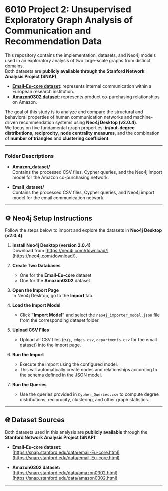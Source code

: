 # 6010 Project 2: Unsupervised Exploratory Graph Analysis of Communication and Recommendation Data

This repository contains the implementation, datasets, and Neo4j models used in an exploratory analysis of two large-scale graphs from distinct domains.  
Both datasets are **publicly available through the Stanford Network Analysis Project (SNAP)**:

- **[Email-Eu-core dataset](https://snap.stanford.edu/data/email-Eu-core.html)**: represents internal communication within a European research institution.  
- **[Amazon0302 dataset](https://snap.stanford.edu/data/amazon0302.html)**: represents product co-purchasing relationships on Amazon.  

The goal of this study is to analyze and compare the structural and behavioral properties of human communication networks and machine-driven recommendation systems using **Neo4j Desktop (v2.0.4)**.  
We focus on five fundamental graph properties: **in/out-degree distributions**, **reciprocity**, **node centrality measures**, and the combination of **number of triangles** and **clustering coefficient**.

---


### Folder Descriptions
- **Amazon_dataset/**  
  Contains the processed CSV files, Cypher queries, and the Neo4j import model for the Amazon co-purchasing network.

- **Email_dataset/**  
  Contains the processed CSV files, Cypher queries, and Neo4j import model for the email communication network.

---

## ⚙️ Neo4j Setup Instructions

Follow the steps below to import and explore the datasets in **Neo4j Desktop (v2.0.4)**:

1. **Install Neo4j Desktop (version 2.0.4)**  
   Download from [https://neo4j.com/download/](https://neo4j.com/download/).

2. **Create Two Databases**  
   - One for the **Email-Eu-core** dataset  
   - One for the **Amazon0302** dataset  

3. **Open the Import Page**  
   In Neo4j Desktop, go to the **Import** tab.

4. **Load the Import Model**  
   - Click **"Import Model"** and select the `neo4j_importer_model.json` file from the corresponding dataset folder.

5. **Upload CSV Files**  
   - Upload all CSV files (e.g., `edges.csv`, `departments.csv` for the email dataset) into the import page.

6. **Run the Import**  
   - Execute the import using the configured model.  
   - This will automatically create nodes and relationships according to the schema defined in the JSON model.

7. **Run the Queries**  
   - Use the queries provided in `Cypher_Queries.csv` to compute degree distributions, reciprocity, clustering, and other graph statistics.

---

## 🌐 Dataset Sources

Both datasets used in this analysis are **publicly available** through the **Stanford Network Analysis Project (SNAP):**

- **Email-Eu-core dataset:**  
  [https://snap.stanford.edu/data/email-Eu-core.html](https://snap.stanford.edu/data/email-Eu-core.html)

- **Amazon0302 dataset:**  
  [https://snap.stanford.edu/data/amazon0302.html](https://snap.stanford.edu/data/amazon0302.html)

---
